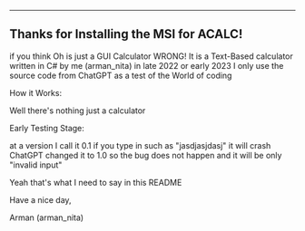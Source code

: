 ---------------------------------------------------------
Thanks for Installing the MSI for ACALC!
---------------------------------------------------------

if you think Oh is just a GUI Calculator WRONG!
It is a Text-Based calculator written in C# by me (arman_nita) in late 2022 or early 2023
I only use the source code from ChatGPT as a test of the World of coding





How it Works:

Well there's nothing just a calculator



Early Testing Stage:

at a version I call it 0.1 if you type in such as "jasdjasjdasj" it will crash ChatGPT changed it to 1.0 so the bug does not happen and it will be only "invalid input"



Yeah that's what I need to say in this README

Have a nice day,

Arman
(arman_nita)

